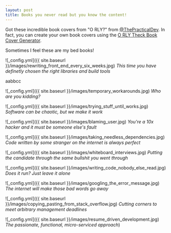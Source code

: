 ```yaml
---
layout: post
title: Books you never read but you know the content!
---
```


Got these incredible book covers from "O RLY?" from [@ThePracticalDev](https://twitter.com/ThePracticalDev). In fact, you can create your own book covers using the [O RLY Theck Book Cover Generator](http://orly.coloncapitalp.com/).

Sometimes I feel these are my bed books!

![_config.yml]({{ site.baseurl }}/images/rewriting_front_end_every_six_weeks.jpg)
*This time you have definetly chosen the right libraries and build tools*

aabbcc

![_config.yml]({{ site.baseurl }}/images/temporary_workarounds.jpg)
*Who are you kidding?*



![_config.yml]({{ site.baseurl }}/images/trying_stuff_until_works.jpg)
*Software can be chaotic, but we make it work*



![_config.yml]({{ site.baseurl }}/images/blaming_user.jpg)
*You're a 10x hacker and it must be someone else's fault*



![_config.yml]({{ site.baseurl }}/images/taking_needless_dependencies.jpg)
*Code written by some stranger on the internet is always perfect*



![_config.yml]({{ site.baseurl }}/images/whiteboard_interviews.jpg)
*Putting the candidate through the same bullshit you went through*



![_config.yml]({{ site.baseurl }}/images/writing_code_nobody_else_read.jpg)
*Does it run? Just leave it alone*



![_config.yml]({{ site.baseurl }}/images/googling_the_error_message.jpg)
*The internet will make those bad words go away*



![_config.yml]({{ site.baseurl }}/images/copying_pasting_from_stack_overflow.jpg)
*Cutting corners to meet arbitrary management deadlines*



![_config.yml]({{ site.baseurl }}/images/resume_driven_development.jpg)
*The passionate, functional, micro-serviced approach*)

